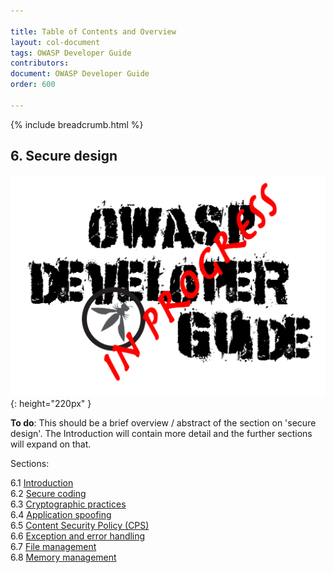 ```yaml
---

title: Table of Contents and Overview
layout: col-document
tags: OWASP Developer Guide
contributors:
document: OWASP Developer Guide
order: 600

---
```


{% include breadcrumb.html %}

## 6. Secure design

![Developer Guide](../assets/images/dg_wip.png "OWASP Developer Guide"){: height="220px" }

**To do**: This should be a brief overview / abstract of the section on 'secure design'.
The Introduction will contain more detail and the further sections will expand on that.

Sections:

6.1 [Introduction](01-secure-design.md)  
6.2 [Secure coding](02-secure-coding.md)  
6.3 [Cryptographic practices](03-cryptographic-practices.md)  
6.4 [Application spoofing](04-application-spoofing.md)  
6.5 [Content Security Policy (CPS)](05-content-security-policy.md)  
6.6 [Exception and error handling](06-exception-error-handling.md)  
6.7 [File management](07-file-management.md)  
6.8 [Memory management](08-memory-management.md)
